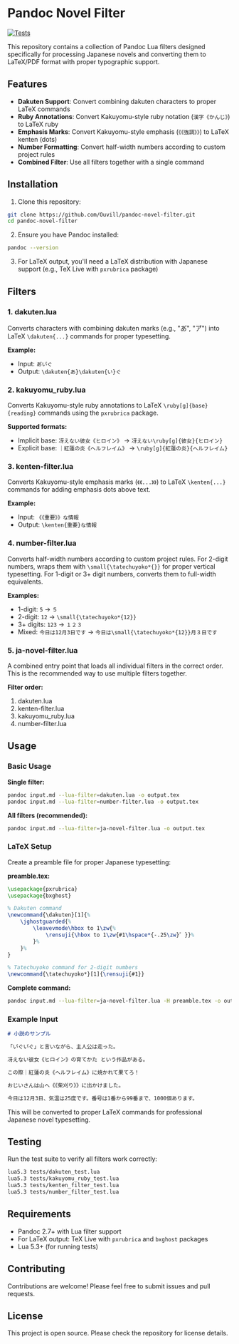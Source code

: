 # Pandoc Novel Filter

[![Tests](https://img.shields.io/badge/tests-passing-brightgreen)](tests/)

This repository contains a collection of Pandoc Lua filters designed specifically for processing Japanese novels and converting them to LaTeX/PDF format with proper typographic support.

## Features

- **Dakuten Support**: Convert combining dakuten characters to proper LaTeX commands
- **Ruby Annotations**: Convert Kakuyomu-style ruby notation (`漢字《かんじ》`) to LaTeX ruby
- **Emphasis Marks**: Convert Kakuyomu-style emphasis (`《《強調》》`) to LaTeX kenten (dots)
- **Number Formatting**: Convert half-width numbers according to custom project rules
- **Combined Filter**: Use all filters together with a single command

## Installation

1. Clone this repository:
```bash
git clone https://github.com/Ouvill/pandoc-novel-filter.git
cd pandoc-novel-filter
```

2. Ensure you have Pandoc installed:
```bash
pandoc --version
```

3. For LaTeX output, you'll need a LaTeX distribution with Japanese support (e.g., TeX Live with `pxrubrica` package)

## Filters

### 1. dakuten.lua

Converts characters with combining dakuten marks (e.g., "あ゙", "ア゙") into LaTeX `\dakuten{...}` commands for proper typesetting.

**Example:**
- Input: `あ゙い゙ぐ`
- Output: `\dakuten{あ}\dakuten{い}ぐ`

### 2. kakuyomu_ruby.lua

Converts Kakuyomu-style ruby annotations to LaTeX `\ruby[g]{base}{reading}` commands using the `pxrubrica` package.

**Supported formats:**
- Implicit base: `冴えない彼女《ヒロイン》` → `冴えない\ruby[g]{彼女}{ヒロイン}`
- Explicit base: `｜紅蓮の炎《ヘルフレイム》` → `\ruby[g]{紅蓮の炎}{ヘルフレイム}`

### 3. kenten-filter.lua

Converts Kakuyomu-style emphasis marks (`《《...》》`) to LaTeX `\kenten{...}` commands for adding emphasis dots above text.

**Example:**
- Input: `《《重要》》な情報`
- Output: `\kenten{重要}な情報`

### 4. number-filter.lua

Converts half-width numbers according to custom project rules. For 2-digit numbers, wraps them with `\small{\tatechuyoko*{}}` for proper vertical typesetting. For 1-digit or 3+ digit numbers, converts them to full-width equivalents.

**Examples:**
- 1-digit: `5` → `５`
- 2-digit: `12` → `\small{\tatechuyoko*{12}}`
- 3+ digits: `123` → `１２３`
- Mixed: `今日は12月3日です` → `今日は\small{\tatechuyoko*{12}}月３日です`

### 5. ja-novel-filter.lua

A combined entry point that loads all individual filters in the correct order. This is the recommended way to use multiple filters together.

**Filter order:**
1. dakuten.lua
2. kenten-filter.lua  
3. kakuyomu_ruby.lua
4. number-filter.lua

## Usage

### Basic Usage

**Single filter:**
```bash
pandoc input.md --lua-filter=dakuten.lua -o output.tex
pandoc input.md --lua-filter=number-filter.lua -o output.tex
```

**All filters (recommended):**
```bash
pandoc input.md --lua-filter=ja-novel-filter.lua -o output.tex
```

### LaTeX Setup

Create a preamble file for proper Japanese typesetting:

**preamble.tex:**
```latex
\usepackage{pxrubrica}
\usepackage{bxghost}

% Dakuten command
\newcommand{\dakuten}[1]{%
    \jghostguarded{%
        \leavevmode\hbox to 1\zw{%
            \rensuji{\hbox to 1\zw{#1\hspace*{-.25\zw}゛}}%
        }%
    }%
}

% Tatechuyoko command for 2-digit numbers
\newcommand{\tatechuyoko*}[1]{\rensuji{#1}}
```

**Complete command:**
```bash
pandoc input.md --lua-filter=ja-novel-filter.lua -H preamble.tex -o output.pdf
```

### Example Input

```markdown
# 小説のサンプル

「い゙ぐい゙ぐ」と言いながら、主人公は走った。

冴えない彼女《ヒロイン》の育てかた という作品がある。

この際｜紅蓮の炎《ヘルフレイム》に焼かれて果てろ！

おじいさんは山へ《《柴刈り》》に出かけました。

今日は12月3日、気温は25度です。番号は1番から99番まで、1000個あります。
```

This will be converted to proper LaTeX commands for professional Japanese novel typesetting.

## Testing

Run the test suite to verify all filters work correctly:

```bash
lua5.3 tests/dakuten_test.lua
lua5.3 tests/kakuyomu_ruby_test.lua  
lua5.3 tests/kenten_filter_test.lua
lua5.3 tests/number_filter_test.lua
```

## Requirements

- Pandoc 2.7+ with Lua filter support
- For LaTeX output: TeX Live with `pxrubrica` and `bxghost` packages
- Lua 5.3+ (for running tests)

## Contributing

Contributions are welcome! Please feel free to submit issues and pull requests.

## License

This project is open source. Please check the repository for license details.